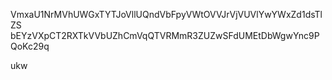 VmxaU1NrMVhUWGxTYTJoVllUQndVbFpyVWtOVVJrVjVUVlYwYWxZd1dsTlZS
bEYzVXpCT2RXTkVVbUZhCmVqQTVRMmR3ZUZwSFdUMEtDbWgwYnc9PQoKc29q

ukw